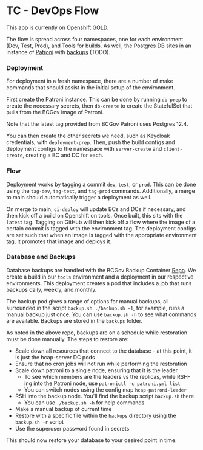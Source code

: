# TC - DevOps Flow

This app is currently on [Openshift GOLD](https://console.apps.gold.devops.gov.bc.ca/).

The flow is spread across four namespaces, one for each environment (Dev, Test, Prod), and Tools for builds. As well, the Postgres DB sites in an instance of [Patroni](https://github.com/bcgov/patroni-postgres-container) with [backups](https://github.com/BCDevOps/backup-container) (TODO).

### Deployment
For deployment in a fresh namespace, there are a number of make commands that should assist in the initial setup of the environment.

First create the Patroni instance. This can be done by running `db-prep` to create the necessary secrets, then `db-create` to create the StatefulSet that pulls from the BCGov image of Patroni.

Note that the latest tag provided from BCGov Patroni uses Postgres 12.4.

You can then create the other secrets we need, such as Keycloak credentials, with `deployment-prep`. Then, push the build configs and deployment configs to the namespace with `server-create` and `client-create`, creating a BC and DC for each.

### Flow
Deployment works by tagging a commit `dev`, `test`, or `prod`. This can be done using the `tag-dev`, `tag-test`, and `tag-prod` commands. Additionally, a merge to main should automatically trigger a deployment as well.

On merge to main, `ci-deploy` will update BCs and DCs if necessary, and then kick off a build on Openshift on tools. Once built, this sits with the `latest` tag.
Tagging on GitHub will then kick off a flow where the image of a certain commit is tagged with the environment tag. The deployment configs are set such that when an image is tagged with the appropriate environment tag, it promotes that image and deploys it.

### Database and Backups

Database backups are handled with the BCGov Backup Container [Repo](https://github.com/BCDevOps/backup-container). We create a build in our `tools` environment and a deployment in our respective environments. This deployment creates a pod that includes a job that runs backups daily, weekly, and monthly.

The backup pod gives a range of options for manual backups, all surrounded in the script `backup.sh`. `./backup.sh -1`, for example, runs a manual backup just once. You can use `backup.sh -h` to see what commands are available. Backups are stored in the `backups` folder.

As noted in the above repo, backups are on a schedule while restoration must be done manually. The steps to restore are:
- Scale down all resources that connect to the database - at this point, it is just the hcap-server DC pods
- Ensure that no cron jobs will not run while performing the restoration
- Scale down patroni to a single node, ensuring that it is the leader
    - To see which members are the leaders vs the replicas, while RSH-ing into the Patroni node, use `patronictl -c patroni.yml list`
    - You can switch nodes using the config map `hcap-patroni-leader`
- RSH into the backup node. You'll find the backup script `backup.sh` there
    - You can use `./backup.sh -h` for help commands
- Make a manual backup of current time
- Restore with a specific file within the `backups` directory using the `backup.sh -r` script
- Use the superuser password found in secrets

This should now restore your database to your desired point in time.